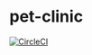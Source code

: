 # pet-clinic

[![CircleCI](https://circleci.com/gh/blazejknie/pet-clinic/tree/master.svg?style=svg&circle-token=77679498a33583c9fee6160b815887483a8bb71e)](https://circleci.com/gh/blazejknie/pet-clinic/tree/master)

